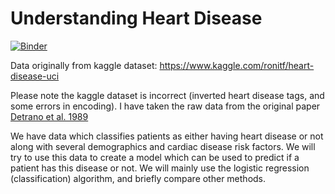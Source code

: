 # Understanding Heart Disease

[![Binder](https://mybinder.org/badge_logo.svg)](https://mybinder.org/v2/gh/Darkbladecr/heart_disease_analysis/master)

Data originally from kaggle dataset: https://www.kaggle.com/ronitf/heart-disease-uci

Please note the kaggle dataset is incorrect (inverted heart disease tags, and some errors in encoding). I have taken the raw data from the original paper [Detrano et al. 1989](https://www.ajconline.org/article/0002-9149(89)90524-9/pdf)

We have data which classifies patients as either having heart disease or not along with several demographics and cardiac disease risk factors. We will try to use this data to create a model which can be used to predict if a patient has this disease or not. We will mainly use the logistic regression (classification) algorithm, and briefly compare other methods.